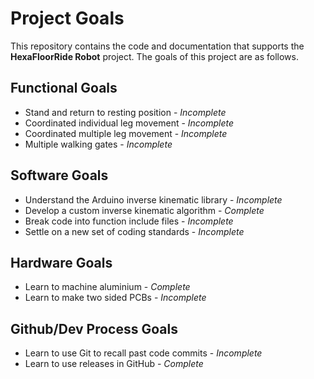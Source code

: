 # Project Goals

This repository contains the code and documentation that supports the **HexaFloorRide Robot** project. The goals of this project are as follows.

## Functional Goals

* Stand and return to resting position - _Incomplete_
* Coordinated individual leg movement  - _Incomplete_
* Coordinated multiple leg movement - _Incomplete_
* Multiple walking gates - _Incomplete_
  
## Software Goals

* Understand the Arduino inverse kinematic library - _Incomplete_
* Develop a custom inverse kinematic algorithm - _Complete_
* Break code into function include files - _Incomplete_
* Settle on a new set of coding standards - _Incomplete_

## Hardware Goals

* Learn to machine aluminium - _Complete_
* Learn to make two sided PCBs - _Incomplete_

## Github/Dev Process Goals

* Learn to use Git to recall past code commits - _Incomplete_
* Learn to use releases in GitHub - _Complete_
